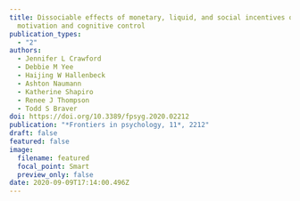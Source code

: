 ```yaml
---
title: Dissociable effects of monetary, liquid, and social incentives on
  motivation and cognitive control
publication_types:
  - "2"
authors:
  - Jennifer L Crawford
  - Debbie M Yee
  - Haijing W Hallenbeck
  - Ashton Naumann
  - Katherine Shapiro
  - Renee J Thompson
  - Todd S Braver
doi: https://doi.org/10.3389/fpsyg.2020.02212
publication: "*Frontiers in psychology, 11*, 2212"
draft: false
featured: false
image:
  filename: featured
  focal_point: Smart
  preview_only: false
date: 2020-09-09T17:14:00.496Z
---
```

